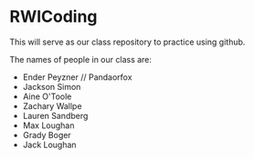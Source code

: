 # RWICoding
This will serve as our class repository to practice using github.

The names of people in our class are:
- Ender Peyzner // Pandaorfox
- Jackson Simon 
- Aine O'Toole
- Zachary Wallpe
- Lauren Sandberg
- Max Loughan
- Grady Boger
- Jack Loughan
